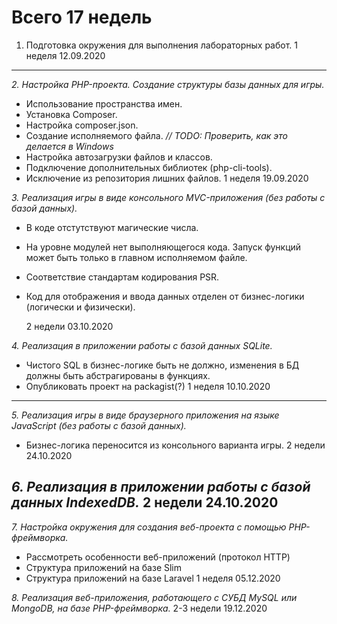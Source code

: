 Всего 17 недель
==================================================================
1. Подготовка окружения для выполнения лабораторных работ. 
    1 неделя 
    12.09.2020
----------------------------------------------------------------------

*2. Настройка PHP-проекта. Создание структуры базы данных для игры.*
* Использование пространства имен.
* Установка Composer.
* Настройка composer.json.
* Создание исполняемого файла. *// TODO: Проверить, как это делается в Windows*
* Настройка автозагрузки файлов и классов.
* Подключение дополнительных библиотек (php-cli-tools).
* Исключение из репозитория лишних файлов.
    1 неделя 
    19.09.2020

*3. Реализация игры в виде консольного MVC-приложения (без работы с базой данных).*
* В коде отстутствуют магические числа.
* На уровне модулей нет выполняющегося кода. Запуск функций может быть только в главном исполняемом файле.
* Соответствие стандартам кодирования PSR.
* Код для отображения и ввода данных отделен от бизнес-логики (логически и физически).

    2 недели
    03.10.2020

*4. Реализация в приложении работы с базой данных SQLite.* 
* Чистого SQL в бизнес-логике быть не должно, изменения в БД должны быть абстрагированы в функциях.
* Опубликовать проект на packagist(?)
    1 неделя
    10.10.2020
----------------------------------------------------------------------

*5. Реализация игры в виде браузерного приложения на языке JavaScript (без работы с базой данных).* 
* Бизнес-логика переносится из консольного варианта игры.
    2 недели 
    24.10.2020

*6. Реализация в приложении работы с базой данных IndexedDB.* 
    2 недели 
    24.10.2020
----------------------------------------------------------------------

*7. Настройка окружения для создания веб-проекта с помощью PHP-фреймворка.* 
* Рассмотреть особенности веб-приложений (протокол HTTP)
* Структура приложений на базе Slim
* Структура приложений на базе Laravel
    1 неделя
    05.12.2020

*8. Реализация веб-приложения, работающего с СУБД MySQL или MongoDB, на базе PHP-фреймворка.* 
    2-3 недели
    19.12.2020
